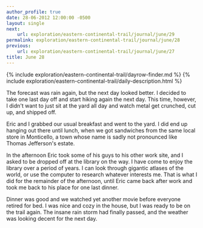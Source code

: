 ```yaml
---
author_profile: true
date: 28-06-2012 12:00:00 -0500
layout: single
next:
    url: exploration/eastern-continental-trail/journal/june/29
permalink: exploration/eastern-continental-trail/journal/june/28
previous:
    url: exploration/eastern-continental-trail/journal/june/27
title: June 28
---
```

{% include exploration/eastern-continental-trail/dayrow-finder.md %}
{% include exploration/eastern-continental-trail/daily-description.html %}

The forecast was rain again, but the next day looked better. I decided to take one last day off and start hiking again the next day. This time, however, I didn't want to just sit at the yard all day and watch metal get crunched, cut up, and shipped off.

Eric and I grabbed our usual breakfast and went to the yard. I did end up hanging out there until lunch, when we got sandwiches from the same local store in Monticello, a town whose name is sadly not pronounced like Thomas Jefferson's estate.

In the afternoon Eric took some of his guys to his other work site, and I asked to be dropped off at the library on the way. I have come to enjoy the library over a period of years. I can look through gigantic atlases of the world, or use the computer to research whatever interests me. That is what I did for the remainder of the afternoon, until Eric came back after work and took me back to his place for one last dinner.

Dinner was good and we watched yet another movie before everyone retired for bed. I was nice and cozy in the house, but I was ready to be on the trail again. The insane rain storm had finally passed, and the weather was looking decent for the next day.